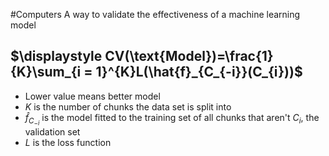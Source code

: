 #Computers 
A way to validate the effectiveness of a machine learning model
## $\displaystyle CV(\text{Model})=\frac{1}{K}\sum_{i = 1}^{K}L(\hat{f}_{C_{-i}}(C_{i}))$
* Lower value means better model
* $\displaystyle K$ is the number of chunks the data set is split into
* $\displaystyle \hat{f}_{C_{-i}}$ is the model fitted to the training set of all chunks that aren't $\displaystyle C_{i}$, the validation set
* $\displaystyle L$ is the loss function